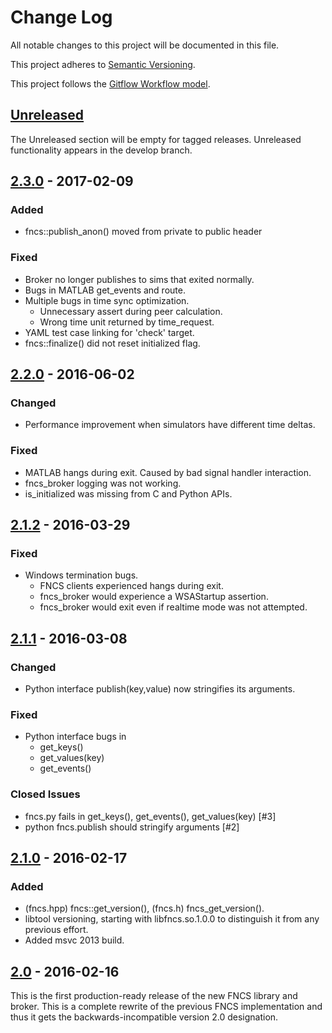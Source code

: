 # Change Log
All notable changes to this project will be documented in this file.

This project adheres to [Semantic Versioning](http://semver.org/).

This project follows the [Gitflow Workflow model](https://www.atlassian.com/git/tutorials/comparing-workflows/gitflow-workflow).

## [Unreleased]
The Unreleased section will be empty for tagged releases. Unreleased functionality appears in the develop branch.

## [2.3.0] - 2017-02-09

### Added
- fncs::publish_anon() moved from private to public header

### Fixed
- Broker no longer publishes to sims that exited normally.
- Bugs in MATLAB get_events and route.
- Multiple bugs in time sync optimization.
  - Unnecessary assert during peer calculation.
  - Wrong time unit returned by time_request.
- YAML test case linking for 'check' target.
- fncs::finalize() did not reset initialized flag.

## [2.2.0] - 2016-06-02

### Changed
- Performance improvement when simulators have different time deltas.

### Fixed
- MATLAB hangs during exit. Caused by bad signal handler interaction.
- fncs_broker logging was not working.
- is_initialized was missing from C and Python APIs.

## [2.1.2] - 2016-03-29

### Fixed
- Windows termination bugs.
  - FNCS clients experienced hangs during exit.
  - fncs_broker would experience a WSAStartup assertion.
  - fncs_broker would exit even if realtime mode was not attempted.

## [2.1.1] - 2016-03-08

### Changed
- Python interface publish(key,value) now stringifies its arguments.

### Fixed
- Python interface bugs in
  - get_keys()
  - get_values(key)
  - get_events()

### Closed Issues
- fncs.py fails in get_keys(), get_events(), get_values(key) [\#3]
- python fncs.publish should stringify arguments [\#2]

## [2.1.0] - 2016-02-17

### Added
- (fncs.hpp) fncs::get_version(), (fncs.h) fncs_get_version().
- libtool versioning, starting with libfncs.so.1.0.0 to distinguish it from any previous effort.
- Added msvc 2013 build.

## [2.0] - 2016-02-16

This is the first production-ready release of the new FNCS library and
broker.  This is a complete rewrite of the previous FNCS implementation
and thus it gets the backwards-incompatible version 2.0 designation.

[Unreleased]: https://github.com/FNCS/fncs/compare/v2.3.0...develop
[2.3.0]: https://github.com/FNCS/fncs/compare/v2.2.0...v2.3.0
[2.2.0]: https://github.com/FNCS/fncs/compare/v2.1.2...v2.2.0
[2.1.2]: https://github.com/FNCS/fncs/compare/v2.1.1...v2.1.2
[2.1.1]: https://github.com/FNCS/fncs/compare/v2.1.0...v2.1.1
[2.1.0]: https://github.com/FNCS/fncs/compare/v2.0...v2.1.0
[2.0]: https://github.com/FNCS/fncs/releases/tag/v2.0

